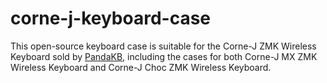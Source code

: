 # corne-j-keyboard-case
This open-source keyboard case is suitable for the Corne-J ZMK Wireless Keyboard sold by [PandaKB](https://pandakb.com/), including the cases for both Corne-J MX ZMK Wireless Keyboard and Corne-J Choc ZMK Wireless Keyboard.
